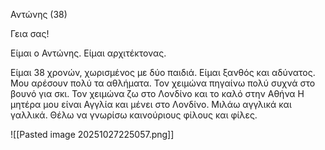 
Αντώνης (38)

Γεια σας!

Είμαι ο Αντώνης. Είμαι αρχιτέκτονας.

Είμαι 38 χρονών, χωρισμένος με δύο παιδιά. Είμαι ξανθός και αδύνατος. Μου αρέσουν πολύ τα αθλήματα. Τον χειμώνα πηγαίνω πολύ συχνά στο βουνό για σκι. Τον χειμώνα ζω στο Λονδίνο και το καλό στην Αθήνα Η μητέρα μου είναι Αγγλία και μένει στο Λονδίνο. Μιλάω αγγλικά και γαλλικά. Θέλω να γνωρίσω καινούριους φίλους και φίλες.

![[Pasted image 20251027225057.png]]

